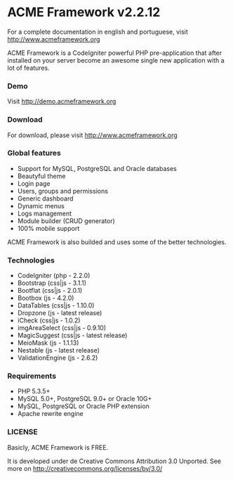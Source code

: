 # ACME Framework v2.2.12

For a complete documentation in english and portuguese, visit http://www.acmeframework.org

ACME Framework is a CodeIgniter powerful PHP pre-application that after installed on your server become an awesome single new application with a lot of features.

### Demo
Visit http://demo.acmeframework.org

### Download
For download, please visit http://www.acmeframework.org

### Global features
- Support for MySQL, PostgreSQL and Oracle databases
- Beautyful theme
- Login page
- Users, groups and permissions
- Generic dashboard
- Dynamic menus
- Logs management
- Module builder (CRUD generator)
- 100% mobile support


ACME Framework is also builded and uses some of the better technologies.

### Technologies
- CodeIgniter (php - 2.2.0)
- Bootstrap (css|js - 3.1.1)
- Bootflat (css|js - 2.0.1)
- Bootbox (js - 4.2.0)
- DataTables (css|js - 1.10.0)
- Dropzone (js - latest release)
- iCheck (css|js - 1.0.2)
- imgAreaSelect (css|js - 0.9.10)
- MagicSuggest (css|js - latest release)
- MeioMask (js - 1.1.13)
- Nestable (js - latest release)
- ValidationEngine (js - 2.6.2)


### Requirements
- PHP 5.3.5+
- MySQL 5.0+, PostgreSQL 9.0+ or Oracle 10G+
- MySQL, PostgreSQL or Oracle PHP extension
- Apache rewrite engine

### LICENSE

Basicly, ACME Framework is FREE. 

It is developed under de Creative Commons Attribution 3.0 Unported. See more on http://creativecommons.org/licenses/by/3.0/

